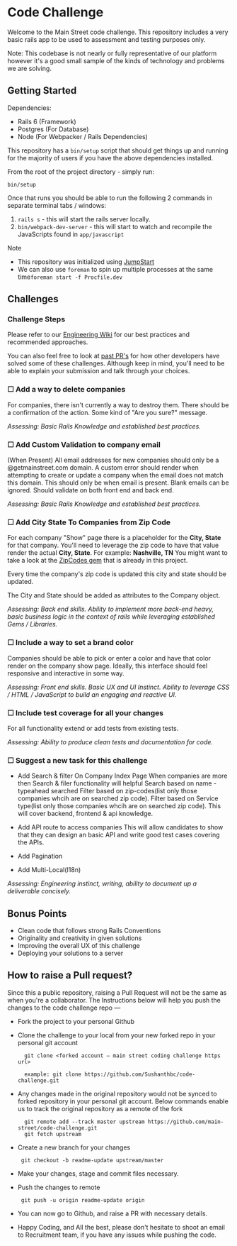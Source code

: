 # Code Challenge

Welcome to the Main Street code challenge. This repository includes a very basic rails app to be used to assessment and testing purposes only.

Note: This codebase is not nearly or fully representative of our platform however it's a good small sample of the kinds of technology and problems we are solving.

## Getting Started

Dependencies:

- Rails 6 (Framework)
- Postgres (For Database)
- Node (For Webpacker / Rails Dependencies)

This repository has a `bin/setup` script that should get things up and running for the majority of users if you have the above dependencies installed.

From the root of the project directory - simply run:

`bin/setup`

Once that runs you should be able to run the following 2 commands in separate terminal tabs / windows:

1.  `rails s` - this will start the rails server locally.
2.  `bin/webpack-dev-server` - this will start to watch and recompile the JavaScripts found in `app/javascript`

Note

- This repository was initialized using [JumpStart](https://github.com/excid3/jumpstart)
- We can also use `foreman` to spin up multiple processes at the same time`foreman start -f Procfile.dev`

## Challenges

### **Challenge Steps**

Please refer to our [Engineering Wiki](https://www.notion.so/getmainstreet/Engineering-Wiki-92df623daaeb4022892d331feb20aadf) for our best practices and recommended approaches.

You can also feel free to look at [past PR's](https://github.com/main-street/code-challenge/pulls) for how other developers have solved some of these challenges. Although keep in mind, you'll need to be able to explain your submission and talk through your choices.

### **☐ Add a way to delete companies**

For companies, there isn't currently a way to destroy them. There should be a confirmation of the action. Some kind of "Are you sure?" message.

_Assessing: Basic Rails Knowledge and established best practices._

### **☐ Add Custom Validation to company email**

(When Present) All email addresses for new companies should only be a @getmainstreet.com domain. A custom error should render when attempting to create or update a company when the email does not match this domain. This should only be when email is present. Blank emails can be ignored. Should validate on both front end and back end.

_Assessing: Basic Rails Knowledge and established best practices._

### **☐ Add City State To Companies from Zip Code**

For each company "Show" page there is a placeholder for the **City, State** for that company. You'll need to leverage the zip code to have that value render the actual **City, State**. For example: **Nashville, TN** You might want to take a look at the [ZipCodes gem](https://github.com/monterail/zip-codes) that is already in this project.

Every time the company's zip code is updated this city and state should be updated.

The City and State should be added as attributes to the Company object.

_Assessing: Back end skills. Ability to implement more back-end heavy, basic business logic in the context of rails while leveraging established Gems / Libraries._

### **☐ Include a way to set a brand color**

Companies should be able to pick or enter a color and have that color render on the company show page. Ideally, this interface should feel responsive and interactive in some way.

_Assessing: Front end skills. Basic UX and UI Instinct. Ability to leverage CSS / HTML / JavaScript to build an engaging and reactive UI._

### **☐ Include test coverage for all your changes**

For all functionality extend or add tests from existing tests.

_Assessing: Ability to produce clean tests and documentation for code._

### **☐ Suggest a new task for this challenge**

  - Add Search & filter On Company Index Page 
    When companies are more then Search & filer functionality will helpful
    Search based on name - typeahead searched
    Filter based on zip-codes(list only those companies whcih are on searched zip code).
    Filter based on Service type(list only those companies whcih are on searched zip code).
    This will cover backend, frontend & api knowledge.


  - Add API route to access companies
    This will allow candidates to show that they can design an basic API and write good test cases covering the APIs.

  - Add Pagination 

  - Add Multi-Local(I18n)

_Assessing: Engineering instinct, writing, ability to document up a deliverable concisely._

## Bonus Points

- Clean code that follows strong Rails Conventions
- Originality and creativity in given solutions
- Improving the overall UX of this challenge
- Deploying your solutions to a server


## How to raise a Pull request?

Since this a public repository, raising a Pull Request will not be the same as when you're a collaborator. The Instructions below will help you push the changes to the code challenge repo —

- Fork the project to your personal Github
- Clone the challenge to your local from your new forked repo in your personal git account
  ```
    git clone <forked account — main street coding challenge https url>
    
    example: git clone https://github.com/Sushanthbc/code-challenge.git
  ```
- Any changes made in the original repository would not be synced to forked repository in your personal git account. Below commands enable us to track the original repository as a remote of the fork
   ```
     git remote add --track master upstream https://github.com/main-street/code-challenge.git
     git fetch upstream
   ```
- Create a new branch for your changes
   ```
    git checkout -b readme-update upstream/master
   ```
- Make your changes, stage and commit files necessary.

- Push the changes to remote
  ```
   git push -u origin readme-update origin
  ```
- You can now go to Github, and raise a PR with necessary details.

- Happy Coding, and All the best, please don't hesitate to shoot an email to Recruitment team, if you have any issues while pushing the code.
